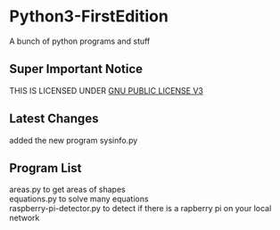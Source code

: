 # Python3-FirstEdition
A bunch of python programs and stuff  

## Super Important Notice
THIS IS LICENSED UNDER [GNU PUBLIC LICENSE V3](LICENSE)

## Latest Changes
added the new program sysinfo.py

## Program List
areas.py to get areas of shapes  
equations.py to solve many equations  
raspberry-pi-detector.py to detect if there is a rapberry pi on your local network
